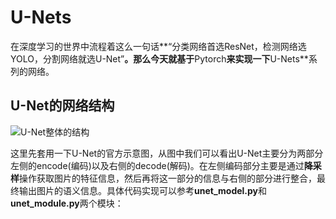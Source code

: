 # U-Nets

​		在深度学习的世界中流程着这么一句话**“分类网络首选ResNet，检测网络选YOLO，分割网络就选U-Net”**。那么今天就基于**Pytorch**来实现一下**U-Nets**系列的网络。

## U-Net的网络结构

![U-Net整体的结构](https://img-blog.csdn.net/20180826202403129?watermark/2/text/aHR0cHM6Ly9ibG9nLmNzZG4ubmV0L21hbGlhbmdfMTk5Mw==/font/5a6L5L2T/fontsize/400/fill/I0JBQkFCMA==/dissolve/70)

这里先套用一下U-Net的官方示意图，从图中我们可以看出U-Net主要分为两部分左侧的encode(编码)以及右侧的decode(解码)。在左侧编码部分主要是通过**降采样**操作获取图片的特征信息，然后再将这一部分的信息与右侧的部分进行整合，最终输出图片的语义信息。具体代码实现可以参考**unet_model.py**和**unet_module.py**两个模块：